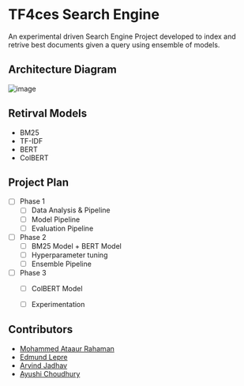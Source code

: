 # TF4ces Search Engine

An experimental driven Search Engine Project developed to index and retrive best documents given a query using ensemble of models. 


## Architecture Diagram
![image](https://user-images.githubusercontent.com/30720979/226012153-3852c59c-a3cb-4869-bcf1-8555999125eb.png)


## Retirval Models
  - BM25
  - TF-IDF
  - BERT
  - ColBERT
  
 
## Project Plan

 - [ ] Phase 1
      - [ ] Data Analysis & Pipeline
      - [ ] Model Pipeline
      - [ ] Evaluation Pipeline
 - [ ] Phase 2
      - [ ] BM25 Model + BERT Model
      - [ ] Hyperparameter tuning
      - [ ] Ensemble Pipeline
 - [ ] Phase 3
      - [ ] ColBERT Model
      - [ ] Experimentation
  
  
## Contributors

- [Mohammed Ataaur Rahaman](https://github.com/ataago)
- [Edmund Lepre](https://github.com/edmundlepre)
- [Arvind Jadhav](https://github.com/Arvind-AI-7)
- [Ayushi Choudhury](https://github.com/Ayushi231)
